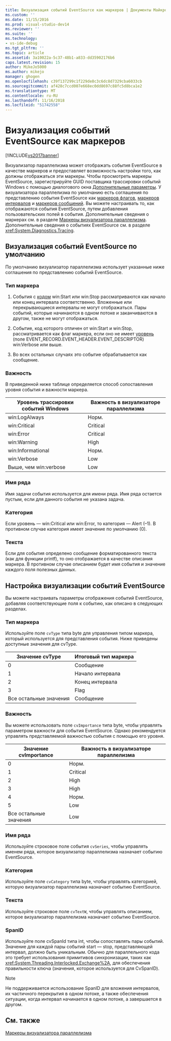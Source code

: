 ```yaml
---
title: Визуализация событий EventSource как маркеров | Документы Майкрософт
ms.custom: ''
ms.date: 11/15/2016
ms.prod: visual-studio-dev14
ms.reviewer: ''
ms.suite: ''
ms.technology:
- vs-ide-debug
ms.tgt_pltfrm: ''
ms.topic: article
ms.assetid: 3a10022a-5c37-48b1-a833-dd35902176b6
caps.latest.revision: 15
author: MikeJo5000
ms.author: mikejo
manager: ghogen
ms.openlocfilehash: c39f137299c1f229de8c3c6dc8d7329cba6033cb
ms.sourcegitcommit: af428c7ccd007e668ec0dd8697c88fc5d8bca1e2
ms.translationtype: MT
ms.contentlocale: ru-RU
ms.lasthandoff: 11/16/2018
ms.locfileid: "51742558"
---
```

# <a name="visualizing-eventsource-events-as-markers"></a>Визуализация событий EventSource как маркеров
[!INCLUDE[vs2017banner](../includes/vs2017banner.md)]

Визуализатор параллелизма может отображать события EventSource в качестве маркеров и предоставляет возможность настройки того, как должны отображаться эти маркеры. Чтобы просмотреть маркеры EventSource, зарегистрируйте GUID поставщика трассировки событий Windows с помощью диалогового окна [Дополнительные параметры](../profiling/advanced-settings-dialog-box-concurrency-visualizer.md). У визуализатора параллелизма по умолчанию есть соглашения по представлению события EventSource как [маркеров флагов](../profiling/flag-markers.md), [маркеров интервалов](../profiling/span-markers.md) и [маркеров сообщений](../profiling/message-markers.md). Вы можете настраивать то, как отображаются события EventSource, путем добавления пользовательских полей в события. Дополнительные сведения о маркерах см. в разделе [Маркеры визуализатора параллелизма](../profiling/concurrency-visualizer-markers.md). Дополнительные сведения о событиях EventSource см. в разделе <xref:System.Diagnostics.Tracing>.  
  
## <a name="default-visualization-of-eventsource-events"></a>Визуализация событий EventSource по умолчанию  
 По умолчанию визуализатор параллелизма использует указанные ниже соглашения по представлению событий EventSource.  
  
### <a name="marker-type"></a>Тип маркера  
  
1.  События с [кодом](http://msdn.microsoft.com/en-us/d97953df-669b-4c55-b1a8-925022b339b7) win:Start или win:Stop рассматриваются как начало или конец интервала соответственно.  Вложенные или перекрывающиеся интервалы не могут отображаться. Пары событий, которые начинаются в одном потоке и заканчиваются в другом, также не могут отображаться.  
  
2.  Событие, код которого отличен от win:Start и win:Stop, рассматривается как флаг маркера, если оно не имеет [уровень](http://msdn.microsoft.com/en-us/dfa4e0a9-4d89-4f50-aef9-1dae0dc11726) (поле EVENT_RECORD.EVENT_HEADER.EVENT_DESCRIPTOR) win:Verbose или выше.  
  
3.  Во всех остальных случаях это событие обрабатывается как сообщение.  
  
### <a name="importance"></a>Важность  
 В приведенной ниже таблице определяется способ сопоставления уровня события и важности маркера.  
  
|Уровень трассировки событий Windows|Важность в визуализаторе параллелизма|  
|---------------|---------------------------------------|  
|win:LogAlways|Норм.|  
|win:Critical|Critical|  
|win:Error|Critical|  
|win:Warning|High|  
|win:Informational|Норм.|  
|win:Verbose|Low|  
|Выше, чем win:verbose|Low|  
  
### <a name="series-name"></a>Имя ряда  
 Имя задачи события используется для имени ряда. Имя ряда остается пустым, если для данного события не указана задача.  
  
### <a name="category"></a>Категория  
 Если уровень — win:Critical или win:Error, то категория — Alert (–1). В противном случае категория имеет значение по умолчанию (0).  
  
### <a name="text"></a>Текста  
 Если для события определено сообщение форматированного текста (как для функции printf), то оно отображается в качестве описания маркера. В противном случае описанием будет имя события и значение каждого поля полезных данных.  
  
## <a name="customizing-visualization-of-eventsource-events"></a>Настройка визуализации событий EventSource  
 Вы можете настраивать параметры отображения событий EventSource, добавляя соответствующие поля к событию, как описано в следующих разделах.  
  
### <a name="marker-type"></a>Тип маркера  
 Используйте поле `cvType` типа byte для управления типом маркера, который используется для представления события. Ниже приведены доступные значения для cvType.  
  
|Значение cvType|Итоговый тип маркера|  
|------------------|---------------------------|  
|0|Сообщение|  
|1|Начало интервала|  
|2|Конец интервала|  
|3|Flag|  
|Все остальные значения|Сообщение|  
  
### <a name="importance"></a>Важность  
 Вы можете использовать поле `cvImportance` типа byte, чтобы управлять параметром важности для события EventSource. Однако рекомендуется управлять представляемой важностью события с помощью его уровня.  
  
|Значение cvImportance|Важность в визуализаторе параллелизма|  
|------------------------|---------------------------------------|  
|0|Норм.|  
|1|Critical|  
|2|High|  
|3|High|  
|4|Норм.|  
|5|Low|  
|Все остальные значения|Low|  
  
### <a name="series-name"></a>Имя ряда  
 Используйте строковое поле события `cvSeries`, чтобы управлять именем ряда, которое визуализатор параллелизма назначает событию EventSource.  
  
### <a name="category"></a>Категория  
 Используйте поле `cvCategory` типа byte, чтобы управлять категорией, которую визуализатор параллелизма назначает событию EventSource.  
  
### <a name="text"></a>Текста  
 Используйте строковое поле `cvTextW`, чтобы управлять описанием, которое визуализатор параллелизма назначает событию EventSource.  
  
### <a name="spanid"></a>SpanID  
 Используйте поле cvSpanId типа int, чтобы сопоставлять пары событий. Значение для каждой пары событий start — stop, представляющей интервал, должно быть уникальным. Обычно для параллельного кода это требует использования примитивов синхронизации, таких как <xref:System.Threading.Interlocked.Exchange%2A>, для обеспечения правильности ключа (значения, которое используется для CvSpanID).  
  
> [!NOTE]
>  Не поддерживается использование SpanID для вложения интервалов, их частичного перекрытия в одном потоке, а также обеспечения ситуации, когда интервал начинается в одном потоке, а завершается в другом.  
  
## <a name="see-also"></a>См. также  
 [Маркеры визуализатора параллелизма](../profiling/concurrency-visualizer-markers.md)




